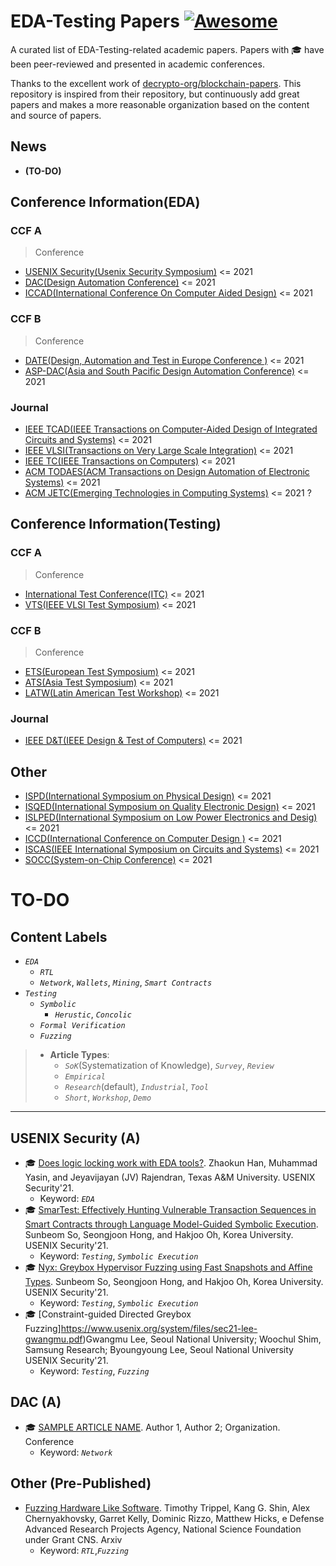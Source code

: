 # EDA-Testing Papers [![Awesome](https://cdn.rawgit.com/sindresorhus/awesome/d7305f38d29fed78fa85652e3a63e154dd8e8829/media/badge.svg)](https://github.com/sindresorhus/awesome)

A curated list of EDA-Testing-related academic papers. Papers with 🎓 have been
peer-reviewed and presented in academic conferences.

Thanks to the excellent work of [decrypto-org/blockchain-papers](https://github.com/decrypto-org/blockchain-papers). This repository is inspired from their repository, but continuously add great papers and makes a more reasonable organization based on the content and source of papers.



## News

- **(TO-DO)**

## Conference Information(EDA)

### CCF A

> Conference

- [USENIX Security(Usenix Security Symposium)](#usenix-security-a) <= 2021
- [DAC(Design Automation Conference)](#dac-a) <= 2021
- [ICCAD(International Conference On Computer Aided Design)](#iccad-a) <= 2021


### CCF B

> Conference

- [DATE(Design, Automation and Test in Europe Conference )](#date-b) <= 2021
- [ASP-DAC(Asia and South Pacific Design Automation Conference)](#esorics-b) <= 2021


### Journal

- [IEEE TCAD(IEEE Transactions on Computer-Aided Design of Integrated Circuits and Systems)](#tcad-j) <= 2021
- [IEEE VLSI(Transactions on Very Large Scale Integration)](#vlsi-j) <= 2021
- [IEEE TC(IEEE Transactions on Computers)](#tx-j) <= 2021
- [ACM TODAES(ACM Transactions on Design Automation of Electronic Systems)](#todaes-j) <= 2021
- [ACM JETC(Emerging Technologies in Computing Systems)](#jetc-j) <= 2021 ?


## Conference Information(Testing)

### CCF A

> Conference

- [International Test Conference(ITC)](#itc-a) <= 2021
- [VTS(IEEE VLSI Test Symposium)](#vts-a) <= 2021



### CCF B

> Conference

- [ETS(European Test Symposium)](#ets-b) <= 2021
- [ATS(Asia Test Symposium)](#ats-b) <= 2021
- [LATW(Latin American Test Workshop)](#latw-a) <= 2021


### Journal

- [IEEE D&T(IEEE Design & Test of Computers)](#dt-j) <= 2021

## Other

- [ISPD(International Symposium on Physical Design)](#ets-o) <= 2021
- [ISQED(International Symposium on Quality Electronic Design)](#isqed-o) <= 2021
- [ISLPED(International Symposium on Low Power Electronics and Desig)](#islped-o) <= 2021
- [ICCD(International Conference on Computer Design )](#iccd-o) <= 2021
- [ISCAS(IEEE International Symposium on Circuits and Systems)](#iscas-o) <= 2021
- [SOCC(System-on-Chip Conference)](#socc-o) <= 2021

# TO-DO
## Content Labels

- _`EDA`_
  - _`RTL`_
  - _`Network`_, _`Wallets`_, _`Mining`_, _`Smart Contracts`_
- _`Testing`_
  - _`Symbolic`_
    -  _`Herustic`_, _`Concolic`_
  - _`Formal Verification`_
  - _`Fuzzing`_

> - **Article Types**:
>   - _`SoK`_(Systematization of Knowledge), _`Survey`_, _`Review`_
>   - _`Empirical`_
>   - _`Research`_(default), _`Industrial`_, _`Tool`_
>   - _`Short`_, _`Workshop`_, _`Demo`_

---

## USENIX Security (A)

- 🎓 [Does logic locking work with EDA tools?](https://www.usenix.org/system/files/sec21-han-zhaokun.pdf). Zhaokun Han, Muhammad Yasin, and Jeyavijayan (JV) Rajendran, Texas A&M University. USENIX Security'21.
  - Keyword: _`EDA`_
- 🎓 [SmarTest: Effectively Hunting Vulnerable Transaction Sequences in Smart Contracts through Language Model-Guided Symbolic Execution](https://www.usenix.org/system/files/sec21-so.pdf). Sunbeom So, Seongjoon Hong, and Hakjoo Oh, Korea University. USENIX Security'21.
  - Keyword: _`Testing`_, _`Symbolic Execution`_
- 🎓 [Nyx: Greybox Hypervisor Fuzzing using Fast Snapshots and Affine Types](https://www.usenix.org/system/files/sec21-so.pdf). Sunbeom So, Seongjoon Hong, and Hakjoo Oh, Korea University. USENIX Security'21.
  - Keyword: _`Testing`_, _`Symbolic Execution`_
- 🎓 [Constraint-guided Directed Greybox Fuzzing]https://www.usenix.org/system/files/sec21-lee-gwangmu.pdf)Gwangmu Lee, Seoul National University; Woochul Shim, Samsung Research; Byoungyoung Lee, Seoul National University USENIX Security'21.
  - Keyword: _`Testing`_, _`Fuzzing`_

## DAC (A)

- 🎓 [SAMPLE ARTICLE NAME](https://www.usenix.org/system/files/sec21fall-tran.pdf). Author 1, Author 2; Organization. Conference
  - Keyword: _`Network`_

## Other (Pre-Published)
- [Fuzzing Hardware Like Software](https://arxiv.org/pdf/2102.02308.pdf). Timothy Trippel, Kang G. Shin, Alex Chernyakhovsky, Garret Kelly, Dominic Rizzo, Matthew Hicks, e Defense Advanced Research Projects Agency, National Science Foundation under Grant CNS. Arxiv
  - Keyword: _`RTL`_,_`Fuzzing`_
